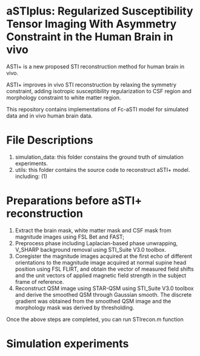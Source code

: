 # aSTIplus: Regularized Susceptibility Tensor Imaging With Asymmetry Constraint in the Human Brain in vivo
ASTI+ is a new proposed STI reconstruction method for human brain in vivo. 

ASTI+ improves in vivo STI reconstruction by relaxing the symmetry constraint, adding isotropic susceptibility regularization to CSF region and morphology constraint to white matter region.



This repository contains implementations of Fc-aSTI model for simulated data and in vivo human brain data.

# File Descriptions
1. simulation_data: this folder constains the ground truth of simulation experiments.
2. utils: this folder contains the source code to reconstruct aSTI+ model. including:
(1)

# Preparations before aSTI+ reconstruction
1. Extract the brain mask, white matter mask and CSF mask from magnitude images using FSL Bet and FAST;
2. Preprocess phase including Laplacian-based phase unwrapping, V_SHARP background removal using STI_Suite V3.0 toolbox.
3. Coregister the magnitude images acquired at the first echo of different orientations to the magnitude image acquired at normal supine head position using FSL FLIRT, and obtain the vector of measured field shifts and the unit vectors of applied magnetic field strength in the subject frame of reference.
4. Reconstruct QSM image using STAR-QSM using STI_Suite V3.0 toolbox and derive the smoothed QSM through Gaussian smooth. The discrete gradient was obtained from the smoothed QSM image and the morphology mask was derived by thresholding.

Once the above steps are completed, you can run STIrecon.m function

# Simulation experiments
